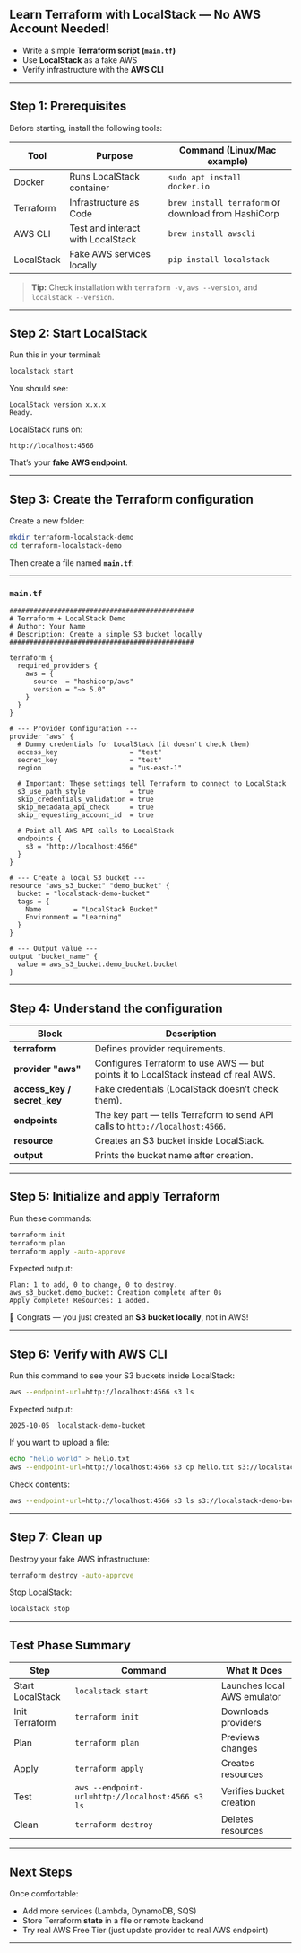 ## Learn Terraform with LocalStack — No AWS Account Needed!

- Write a simple **Terraform script (`main.tf`)**
- Use **LocalStack** as a fake AWS
- Verify infrastructure with the **AWS CLI**

---

## Step 1: Prerequisites

Before starting, install the following tools:

| Tool       | Purpose                           | Command (Linux/Mac example)                         |
| ---------- | --------------------------------- | --------------------------------------------------- |
| Docker     | Runs LocalStack container         | `sudo apt install docker.io`                        |
| Terraform  | Infrastructure as Code            | `brew install terraform` or download from HashiCorp |
| AWS CLI    | Test and interact with LocalStack | `brew install awscli`                               |
| LocalStack | Fake AWS services locally         | `pip install localstack`                            |

> **Tip:** Check installation with
> `terraform -v`, `aws --version`, and `localstack --version`.

---

## Step 2: Start LocalStack

Run this in your terminal:

```bash
localstack start
```

You should see:

```
LocalStack version x.x.x
Ready.
```

LocalStack runs on:

```
http://localhost:4566
```

That’s your **fake AWS endpoint**.

---

## Step 3: Create the Terraform configuration

Create a new folder:

```bash
mkdir terraform-localstack-demo
cd terraform-localstack-demo
```

Then create a file named **`main.tf`**:

---

### `main.tf`

```hcl
##############################################
# Terraform + LocalStack Demo
# Author: Your Name
# Description: Create a simple S3 bucket locally
##############################################

terraform {
  required_providers {
    aws = {
      source  = "hashicorp/aws"
      version = "~> 5.0"
    }
  }
}

# --- Provider Configuration ---
provider "aws" {
  # Dummy credentials for LocalStack (it doesn't check them)
  access_key                  = "test"
  secret_key                  = "test"
  region                      = "us-east-1"

  # Important: These settings tell Terraform to connect to LocalStack
  s3_use_path_style           = true
  skip_credentials_validation = true
  skip_metadata_api_check     = true
  skip_requesting_account_id  = true

  # Point all AWS API calls to LocalStack
  endpoints {
    s3 = "http://localhost:4566"
  }
}

# --- Create a local S3 bucket ---
resource "aws_s3_bucket" "demo_bucket" {
  bucket = "localstack-demo-bucket"
  tags = {
    Name        = "LocalStack Bucket"
    Environment = "Learning"
  }
}

# --- Output value ---
output "bucket_name" {
  value = aws_s3_bucket.demo_bucket.bucket
}
```

---

## Step 4: Understand the configuration

| Block                       | Description                                                                        |
| --------------------------- | ---------------------------------------------------------------------------------- |
| **terraform**               | Defines provider requirements.                                                     |
| **provider "aws"**          | Configures Terraform to use AWS — but points it to LocalStack instead of real AWS. |
| **access_key / secret_key** | Fake credentials (LocalStack doesn’t check them).                                  |
| **endpoints**               | The key part — tells Terraform to send API calls to `http://localhost:4566`.       |
| **resource**                | Creates an S3 bucket inside LocalStack.                                            |
| **output**                  | Prints the bucket name after creation.                                             |

---

## Step 5: Initialize and apply Terraform

Run these commands:

```bash
terraform init
terraform plan
terraform apply -auto-approve
```

Expected output:

```
Plan: 1 to add, 0 to change, 0 to destroy.
aws_s3_bucket.demo_bucket: Creation complete after 0s
Apply complete! Resources: 1 added.
```

🎉 Congrats — you just created an **S3 bucket locally**, not in AWS!

---

## Step 6: Verify with AWS CLI

Run this command to see your S3 buckets inside LocalStack:

```bash
aws --endpoint-url=http://localhost:4566 s3 ls
```

Expected output:

```
2025-10-05  localstack-demo-bucket
```

If you want to upload a file:

```bash
echo "hello world" > hello.txt
aws --endpoint-url=http://localhost:4566 s3 cp hello.txt s3://localstack-demo-bucket/
```

Check contents:

```bash
aws --endpoint-url=http://localhost:4566 s3 ls s3://localstack-demo-bucket/
```

---

## Step 7: Clean up

Destroy your fake AWS infrastructure:

```bash
terraform destroy -auto-approve
```

Stop LocalStack:

```bash
localstack stop
```

---

## Test Phase Summary

| Step             | Command                                          | What It Does                |
| ---------------- | ------------------------------------------------ | --------------------------- |
| Start LocalStack | `localstack start`                               | Launches local AWS emulator |
| Init Terraform   | `terraform init`                                 | Downloads providers         |
| Plan             | `terraform plan`                                 | Previews changes            |
| Apply            | `terraform apply`                                | Creates resources           |
| Test             | `aws --endpoint-url=http://localhost:4566 s3 ls` | Verifies bucket creation    |
| Clean            | `terraform destroy`                              | Deletes resources           |

---

## Next Steps

Once comfortable:

- Add more services (Lambda, DynamoDB, SQS)
- Store Terraform **state** in a file or remote backend
- Try real AWS Free Tier (just update provider to real AWS endpoint)

---
